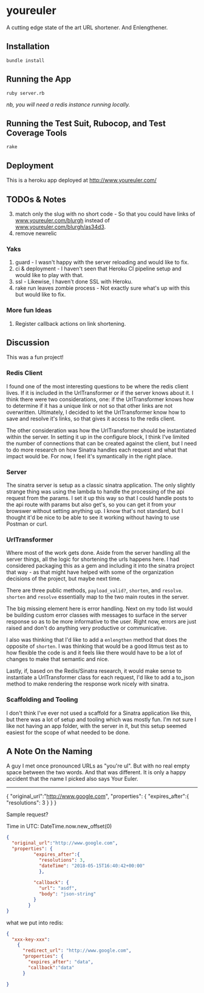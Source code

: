 # youreuler

A cutting edge state of the art URL shortener.  And Enlengthener.

## Installation

`bundle install`

## Running the App

`ruby server.rb`

*nb, you will need a redis instance running locally.*

## Running the Test Suit, Rubocop, and Test Coverage Tools

`rake`

## Deployment

This is a heroku app deployed at http://www.youreuler.com/

## TODOs & Notes

3. match only the slug with no short code - So that you could have links of www.youreuler.com/blurgh instead of www.youreuler.com/blurgh/as34d3.
4. remove newrelic

### Yaks

1. guard - I wasn't happy with the server reloading and would like to fix.
3. ci & deployment - I haven't seen that Heroku CI pipeline setup and would like to play with that.
4. ssl - Likewise, I haven't done SSL with Heroku.
5. rake run leaves zombie process - Not exactly sure what's up with this but would like to fix.

### More fun Ideas

1. Register callback actions on link shortening.

## Discussion

This was a fun project!

### Redis Client

I found one of the most interesting questions to be where the redis client lives.  If it is included in the UrlTransformer or if the server knows about it.  I think there were two considerations, one: if the UrlTransformer knows how to determine if it has a unique link or not so that other links are not overwritten.  Ultimately, I decided to let the UrlTransformer know how to save and resolve it's links, so that gives it access to the redis client.

The other consideration was how the UrlTransformer should be instantiated within the server.  In setting it up in the configure block, I think I've limited the number of connections that can be created against the client, but I need to do more research on how Sinatra handles each request and what that impact would be.  For now, I feel it's symantically in the right place.

### Server

The sinatra server is setup as a classic sinatra application.  The only slightly strange thing was using the lambda to handle the processing of the api request from the params.  I set it up this way so that I could handle posts to the api route with params but also get's, so you can get it from your browswer without setting anything up.  I know that's not standard, but I thought it'd be nice to be able to see it working without having to use Postman or curl.

### UrlTransformer

Where most of the work gets done.  Aside from the server handling all the server things, all the logic for shortening the urls happens here.  I had considered packaging this as a gem and including it into the sinatra project that way - as that might have helped with some of the organization decisions of the project, but maybe next time.

There are three public methods, `payload_valid?`, `shorten`, and `resolve`.  `shorten` and `resolve` essentially map to the two main routes in the server.  

The big missing element here is error handling.  Next on my todo list would be building custom error classes with messages to surface in the server response so as to be more informative to the user.  Right now, errors are just raised and don't do anything very productive or communicative.

I also was thinking that I'd like to add a `enlengthen` method that does the opposite of `shorten`.  I was thinking that would be a good litmus test as to how flexible the code is and it feels like there would have to be a lot of changes to make that semantic and nice.

Lastly, if, based on the Redis/Sinatra research, it would make sense to instantiate a UrlTransformer class for each request, I'd like to add a to_json method to make rendering the response work nicely with sinatra.

### Scaffolding and Tooling

I don't think I've ever not used a scaffold for a Sinatra application like this, but there was a lot of setup and tooling which was mostly fun.  I'm not sure I like not having an app folder, with the server in it, but this setup seemed easiest for the scope of what needed to be done.

## A Note On the Naming

A guy I met once pronounced URLs as "you're ul".  But with no real empty space between the two words.  And that was different.  It is only a happy accident that the name I picked also says Your Euler.


----

{
  "original_url":"http://www.google.com",
  "properties": {
    "expires_after":{
      "resolutions": 3
    }
  }
}   

Sample request?

Time in UTC: DateTime.now.new_offset(0)


```json
{
  "original_url":"http://www.google.com",
  "properties": {
          "expires_after":{
            "resolutions": 3,
            "dateTime": "2018-05-15T16:40:42+00:00"  
            },
    
          "callback": {
            "url": "asdf",
            "body": "json-string"
          }
        }
}
```

what we put into redis:

```json
{
  "xxx-key-xxx": 
    {
      "redirect_url": "http://www.google.com",
      "properties": {
        "expires_after": "data",
        "callback":"data"
      }

}
```

```
